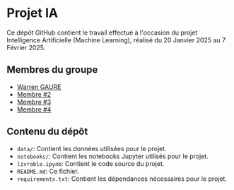 # Projet IA
Ce dépôt GitHub contient le travail effectué à l'occasion du projet Intelligence Artificielle (Machine Learning), réalisé du 20 Janvier 2025 au 7 Février 2025.

## Membres du groupe
- [Warren GAURE](https://github.com/warren-gaure)
- [Membre #2](https://github.com/)
- [Membre #3](https://github.com/)
- [Membre #4](https://github.com/)

## Contenu du dépôt
- `data/`: Contient les données utilisées pour le projet.
- `notebooks/`: Contient les notebooks Jupyter utilisés pour le projet.
- `livrable.ipynb`: Contient le code source du projet.
- `README.md`: Ce fichier.
- `requirements.txt`: Contient les dépendances nécessaires pour le projet.

